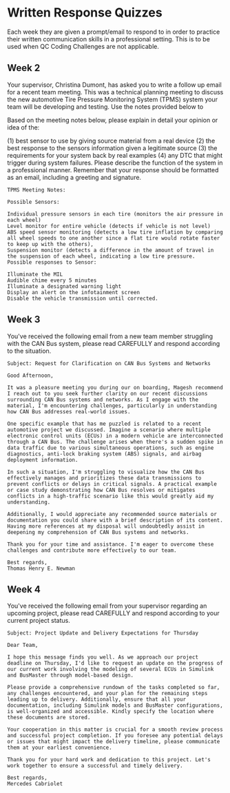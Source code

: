 # Written Response Quizzes

Each week they are given a prompt/email to respond to in order to practice their written communication skills in a professional setting. This is to be used when QC Coding Challenges are not applicable.

## Week 2


Your supervisor, Christina Dumont, has asked you to write a follow up email for a recent team meeting. This was a technical planning meeting to discuss the new automotive Tire Pressure Monitoring System (TPMS) system your team will be developing and testing. Use the notes provided below to 

 

Based on the meeting notes below, please explain in detail your opinion or idea of the:

(1) best sensor to use by giving source material from a real device
(2) the best response to the sensors information given a legitimate source
(3) the requirements for your system back by real examples
(4) any DTC that might trigger during system failures. 
Please describe the function of the system in a professional manner. Remember that your response should be formatted as an email, including a greeting and signature.

 
```
TPMS Meeting Notes:

Possible Sensors:

Individual pressure sensors in each tire (monitors the air pressure in each wheel)
Level monitor for entire vehicle (detects if vehicle is not level)
ABS speed sensor monitoring (detects a low tire inflation by comparing all wheel speeds to one another since a flat tire would rotate faster to keep up with the others), 
Suspension monitor (detects a difference in the amount of travel in the suspension of each wheel, indicating a low tire pressure.
Possible responses to Sensor: 

Illuminate the MIL
Audible chime every 5 minutes
Illuminate a designated warning light
Display an alert on the infotainment screen
Disable the vehicle transmission until corrected.
```

## Week 3

You've received the following email from a new team member struggling with the CAN Bus system, please read CAREFULLY and respond according to the situation.

```
Subject: Request for Clarification on CAN Bus Systems and Networks

Good Afternoon,

It was a pleasure meeting you during our on boarding, Magesh recommend I reach out to you seek further clarity on our recent discussions surrounding CAN Bus systems and networks. As I engage with the material, I'm encountering challenges, particularly in understanding how CAN Bus addresses real-world issues.

One specific example that has me puzzled is related to a recent automotive project we discussed. Imagine a scenario where multiple electronic control units (ECUs) in a modern vehicle are interconnected through a CAN Bus. The challenge arises when there's a sudden spike in data traffic due to various simultaneous operations, such as engine diagnostics, anti-lock braking system (ABS) signals, and airbag deployment information.

In such a situation, I'm struggling to visualize how the CAN Bus effectively manages and prioritizes these data transmissions to prevent conflicts or delays in critical signals. A practical example or case study demonstrating how CAN Bus resolves or mitigates conflicts in a high-traffic scenario like this would greatly aid my understanding.

Additionally, I would appreciate any recommended source materials or documentation you could share with a brief description of its content. Having more references at my disposal will undoubtedly assist in deepening my comprehension of CAN Bus systems and networks.

Thank you for your time and assistance. I'm eager to overcome these challenges and contribute more effectively to our team.

Best regards,
Thomas Henry E. Newman
```

## Week 4
You've received the following email from your supervisor regarding an upcoming project, please read CAREFULLY and respond according to your current project status.

```
Subject: Project Update and Delivery Expectations for Thursday

Dear Team,

I hope this message finds you well. As we approach our project deadline on Thursday, I'd like to request an update on the progress of our current work involving the modeling of several ECUs in Simulink and BusMaster through model-based design.

Please provide a comprehensive rundown of the tasks completed so far, any challenges encountered, and your plan for the remaining steps leading up to delivery. Additionally, ensure that all your documentation, including Simulink models and BusMaster configurations, is well-organized and accessible. Kindly specify the location where these documents are stored.

Your cooperation in this matter is crucial for a smooth review process and successful project completion. If you foresee any potential delays or issues that might impact the delivery timeline, please communicate them at your earliest convenience.

Thank you for your hard work and dedication to this project. Let's work together to ensure a successful and timely delivery.

Best regards,
Mercedes Cabriolet

```